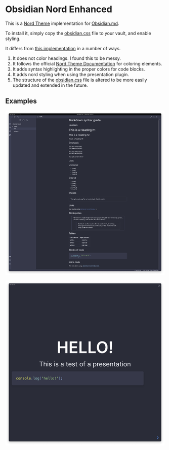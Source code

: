 # Obsidian Nord Enhanced

This is a [Nord Theme](https://www.nordtheme.com/) implementation for [Obsidian.md](https://obsidian.md).

To install it, simply copy the [obsidian.css](obsidian.css) file to your vault, and enable styling.

It differs from [this implementation](https://github.com/insanum/obsidian_nord) in a number of ways.

1. It does not color headings. I found this to be messy.
1. It follows the official [Nord Theme Documentation](https://www.nordtheme.com/docs/colors-and-palettes) for coloring elements.
1. It adds syntax highlighting in the proper colors for code blocks.
1. It adds nord styling when using the presentation plugin.
1. The structure of the [obsidian.css](obsidian.css) file is altered to be more easily updated and extended in the future.

## Examples

![Basic Screenshot](_media/scrot.png)

![Presentation Screenshot](_media/presentation.png)